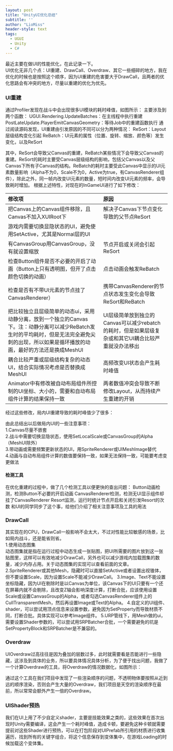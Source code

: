 ```yaml
---
layout: post
title: "UnityUI优化总结"
subtitle: ''
author: "LioMiss"
header-style: text
tags:
  - UGUI
  - Unity
  - C#
---
```


最近主要在做UI的性能优化，在此记录一下。  
UI优化无非几个点：UI重建、DrawCall、Overdraw、其它一些细碎的地方，我在优化的时候也是按照这个顺序，因为UI重建的危害要大于DrawCall，且两者的优化思路会有冲突的地方，尽量以重建的优化为优先。

### UI重建
通过Profiler发现在战斗中会出现很多UI模块的耗时峰值，如图所示：
主要涉及到两个函数：
UGUI.Rendering.UpdateBatches：在主线程中执行重建
PostLateUpdate.PlayerEmitCanvasGeometry：等待Job中的重建函数执行
通过阅读源码发现，UI重建由引发原因的不同可以分为两种情况：
ReSort：Layout层级结构变化引起
ReBatch：UI元素的属性（位置、旋转、缩放、颜色等）发生变化，以及ReSort

其中，ReSort会导致父Canvas的重建，ReBatch某些情况下会导致父Canvas的重建。ReSort的耗时主要受Canvas层级结构的影响，包括父Canvas以及父Canvas下所有子Canvas的结构。ReBatch的耗时主要受此Canvas中显示的UI元素数量影响（Alpha不为0，Scale不为0，Active为true，有CanvasRenderer组件），除此之外，同一帧内改变UI元素的数量，短时间内改变UI元素的频率，会导致耗时增加。
根据上述特性，对现在的InGameUI进行了如下修改：

| 修改项 | 原因 |
| :----- | :-------------- | 
| 把Canvas上的Canvas组件移除，且Canvas不加入XUIRoot下      |解决子Canvas下节点变化导致的父节点ReSort       |
| 游戏内需要切换显隐状态的UI，避免使用SetActive，尤其是Normal层的UI
有CanvasGroup用CanvasGroup，没有就设置缩放   |节点开启或关闭会引起ReSort|
|检查Button组件是否不必要的开启了动画（Button上只有透明图，但开了点击颜色切换的动画）|点击动画会触发ReBatch |
|检查是否有不带UI元素的节点挂了CanvasRenderer）|携带CanvasRenderer的节点状态发生变化会导致ReSort和ReBatch|
|把比较独立且层级简单的动态ui，采用动静分离，放到一个独立的Canvas下。注：动静分离可以减少ReBatch发生时的平均耗时，但是无法完全避免尖刺的出现，所以如果是循环播放的动画，最好的方法还是换成MeshUI|UI层级简单放到独立的Canvas可以减少rebatch的耗时，但是如果层级复杂或和其它UI耦合比较严重就没办法移出|
|耦合比较严重或层级结构复杂的动态UI，结合实际情况考虑是否替换成MeshUI|高频改变UI状态会产生耗时峰值|
|Animator中有修改被自动布局组件所控制的UI坐标、大小的，需要和自动布局组件计算的结果保持一致|两者数值冲突会导致不断修改Layout，从而持续产生重建的开销|

经过这些修改，局内UI重建导致的耗时峰值少了很多：

由此总结出以后做局内UI的一些注意事项：  
1.Canvas尽量不嵌套  
2.战斗中需要切换显隐状态，使用SetLocalScale或CanvasGroup的Alpha（MeshUI除外）  
3.带动画或需要频繁更新状态的UI，用SpriteRenderer或UIMeshImage替代  
4.动画与自动布局组件计算的数值要保持一致，如果无法保持一致，可能要考虑变更做法

#### 检测工具
在优化重建的过程中，做了几个检测工具以便更快的查出问题：
Button动画检测，检测Button不必要的开启动画
CanvasRenderer检测，检测无UI显示组件却挂了CanvasRenderer
Resort监测，运行时统计节点开启和关闭引发Resort的次数
和UI的同学同步了这个事，给他们介绍了相关注意事项及工具的用法

### DrawCall
其实现在的CPU，DrawCall一般影响不会太大，不过对性能比较敏感的场景，比如局内战斗，还是能省则省。  
1.使用动态图集  
动态图集就是指在运行过程中动态生成一张贴图，把UI所需要的图片放到这一张贴图里，这样可以有效地减少DrawCall，另外也可以减少游戏内加载图集的数量，减少内存占用。关于动态图集的实现可以查看前面的文章。
2.SpriteRenderer或其他Mesh，隐藏时可以直接SetActive或者设置出视锥体，但不要设置Scale，因为设置Scale不能减少DrawCall。
3.Image、Text不能设置坐标隐藏，因为UI在剔除时是以Canvas为单位，该Canvas下的UI只要有一个还在屏幕内就不会剔除，且改变Z轴会影响深度计算，打断合批，应该使用设置Scale或设置CanvasGroup的Alpha，或者勾选CanvasRenderer组件上的CullTransparentMesh，然后再设置Image或Text的Alpha。
4.自定义的UI组件、shader，可以尝试用顶点信息来设置参数，避免因为SetProperty而导致材质不同，打断合批。具体实现可以参考Image组件。
5.URP管线下，用Mesh做的ui，需要设置Shader参数的，可以尝试用SRPBatcher合批，一个需要避免的坑是SetPropertyBlock和SRPBatcher是不兼容的。

### Overdraw
UIOverdraw过高往往是因为叠加的层数过多，此时就需要看是否能进行一些隐藏，这涉及到具体的业务，所以要具体情况具体分析，为了便于找出问题，我做了一个计算Overdraw的工具，将Overdraw的情况数据化，如图所示：

通过这个工具在我们项目中发现了一些渲染顺序的问题，不透明物体要按照从近到远的顺序渲染，否则会产生大量的Overdraw，我们项目是天空的渲染顺序在最前，所以常常会额外产生一倍的Overdraw。

### UIShader预热
我们在UI上用了不少自定义shader，主要是技能效果之类的，这些效果在首次出现时Unity需要编译，这会产生一个耗时峰值，造成卡顿，要避免这种卡顿就需要提前对这些Shader进行预热，可以在打包阶段对UIPrefab所引用的材质进行收集遍历，找到所有的关键字组合，将这个信息保存到变体集中，在游戏Loading的时候加载这个变体集。